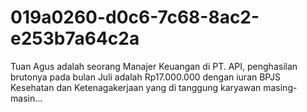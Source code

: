# 019a0260-d0c6-7c68-8ac2-e253b7a64c2a
Tuan Agus adalah seorang Manajer Keuangan di PT. API, penghasilan brutonya pada bulan Juli adalah Rp17.000.000 dengan iuran BPJS Kesehatan dan Ketenagakerjaan yang di tanggung karyawan masing-masin...
